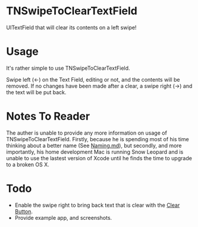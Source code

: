 TNSwipeToClearTextField
=======================

UITextField that will clear its contents on a left swipe!

Usage
=====

It's rather simple to use TNSwipeToClearTextField.

Swipe left (<-) on the Text Field, editing or not, and the contents will be removed. If no changes have been made after a clear, a swipe right (->) and the text will be put back.

Notes To Reader
===============

The auther is unable to provide any more information on usage of TNSwipeToClearTextField. Firstly, because he is spending most of his time thinking about a better name (See [Naming.md](http://github.com/nadinengland/TNSwipeToClearTextField/Naming.md)), but secondly, and more importantly, his home development Mac is running Snow Leopard and is unable to use the lastest version of Xcode until he finds the time to upgrade to a broken OS X.

Todo
====

- Enable the swipe right to bring back text that is clear with the [Clear Button](http://developer.apple.com/library/ios/documentation/uikit/reference/UITextField_Class/Reference/UITextField.html#//apple_ref/occ/instp/UITextField/clearButtonMode).
- Provide example app, and screenshots.
